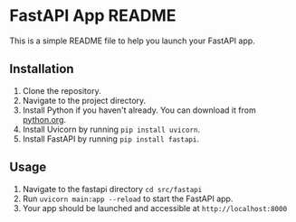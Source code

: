 # FastAPI App README

This is a simple README file to help you launch your FastAPI app.

## Installation

1. Clone the repository.
2. Navigate to the project directory.
3. Install Python if you haven't already. You can download it from [python.org](https://www.python.org/downloads/).
4. Install Uvicorn by running `pip install uvicorn`.
5. Install FastAPI by running `pip install fastapi`.

## Usage

1. Navigate to the fastapi directory `cd src/fastapi`
2. Run `uvicorn main:app --reload` to start the FastAPI app.
3. Your app should be launched and accessible at `http://localhost:8000`
